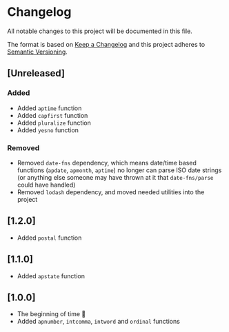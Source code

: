 # Changelog

All notable changes to this project will be documented in this file.

The format is based on [Keep a Changelog](http://keepachangelog.com/en/1.0.0/)
and this project adheres to [Semantic Versioning](http://semver.org/spec/v2.0.0.html).

## [Unreleased]

### Added

* Added `aptime` function
* Added `capfirst` function
* Added `pluralize` function
* Added `yesno` function

### Removed

* Removed `date-fns` dependency, which means date/time based functions (`apdate`, `apmonth`, `aptime`) no longer can parse ISO date strings (or anything else someone may have thrown at it that `date-fns/parse` could have handled)
* Removed `lodash` dependency, and moved needed utilities into the project

## [1.2.0]

* Added `postal` function

## [1.1.0]

* Added `apstate` function

## [1.0.0]

* The beginning of time :tada:
* Added `apnumber`, `intcomma`, `intword` and `ordinal` functions
